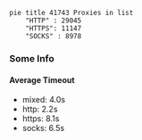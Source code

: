 
```mermaid
pie title 41743 Proxies in list
    "HTTP" : 29045
    "HTTPS": 11147
    "SOCKS" : 8978
```

### Some Info
#### Average Timeout

- mixed: 4.0s
- http: 2.2s
- https: 8.1s
- socks: 6.5s